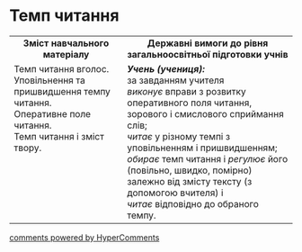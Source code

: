 <div id="hypercomments_widget" class="js-hypercomments-widget invisible"></div>

# Темп читання

<table>
  <tr>
    <td width="40%" align="center"><b>Зміст навчального матеріалу<b></td>
    <td width="60%" align="center"><b>Державні вимоги до рівня загальноосвітньої підготовки учнів</b></td>
  </tr>
  <tr>
    <td width="40%" style="vertical-align:top !important;">
Темп читання вголос. <br>
Уповільнення та пришвидшення темпу читання.<br>
Оперативне поле читання.<br>
Темп читання і зміст твору.
</td>
    <td width="60%" style="vertical-align:top !important;">
<i><b>Учень (учениця):</b></i><br>
за завданням учителя <br>
<i>виконує</i> вправи з розвитку оперативного поля читання, зорового і смислового сприймання слів;<br>
<i>читає</i> у різному темпі з уповільненням і пришвидшенням;<br>
<i>обирає</i> темп читання і <i>регулює</i> його (повільно, швидко, помірно) залежно від змісту тексту (з допомогою вчителя) і <br>
<i>читає</i> відповідно до обраного темпу.
</td>
  </tr>
</table>

<div class="js-hypercomments-container">
<a href="http://hypercomments.com" class="hc-link" title="comments widget">comments powered by HyperComments</a>
</div>